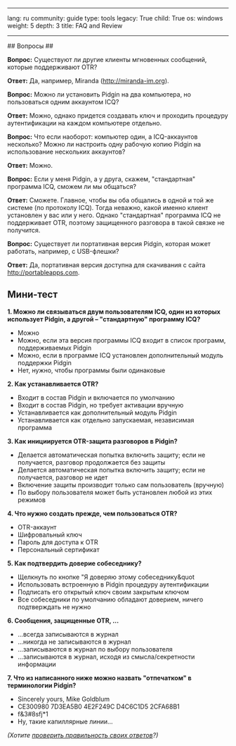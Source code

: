 

---

lang: ru
community: guide
type: tools
legacy: True
child: True
os: windows
weight: 5
depth: 3
title: FAQ and Review

---

<div class="background" markdown="1">
## Вопросы ##

**Вопрос:** Существуют ли другие клиенты мгновенных сообщений, которые поддерживают OTR?

**Ответ:** Да, например, Miranda (<a href="http://miranda-im.org" class="ext-link">http://miranda-im.org</a>).

**Вопрос:** Можно ли установить Pidgin на два компьютера, но пользоваться одним аккаунтом ICQ?

**Ответ:** Можно, однако придется создавать ключ и проходить процедуру аутентификации на каждом компьютере отдельно.

**Вопрос:** Что если наоборот: компьютер один, а ICQ-аккаунтов несколько? Можно ли настроить одну рабочую копию Pidgin на использование нескольких аккаунтов?

**Ответ:** Можно.

**Вопрос:** Если у меня Pidgin, а у друга, скажем, &quot;стандартная&quot; программа ICQ, сможем ли мы общаться?

**Ответ:** Сможете. Главное, чтобы вы оба общались в одной и той же системе (по протоколу ICQ). Тогда неважно, какой именно клиент установлен у вас или у него. Однако &quot;стандартная&quot; программа ICQ не поддерживает OTR, поэтому защищенного разговора в такой связке не получится.

**Вопрос:** Существует ли портативная версия Pidgin, которая может работать, например, с USB-флешки?

**Ответ:** Да, портативная версия доступна для скачивания с сайта <a href="http://portableapps.com/" class="ext-link">http://portableapps.com</a>.
</div>

## Мини-тест ##

**1. Можно ли связываться двум пользователям ICQ, один из которых использует Pidgin, а другой – &quot;стандартную&quot; программу ICQ?**

- Можно
- Можно, если эта версия программы ICQ входит в список программ, поддерживаемых Pidgin
- Можно, если в программе ICQ установлен дополнительный модуль поддержки Pidgin
- Нет, нужно, чтобы программы были одинаковые

**2. Как устанавливается OTR?**

- Входит в состав Pidgin и включается по умолчанию
- Входит в состав Pidgin, но требует активации вручную
- Устанавливается как дополнительный модуль Pidgin
- Устанавливается как отдельно запускаемая, независимая программа

**3. Как инициируется OTR-защита разговоров в Pidgin?**

- Делается автоматическая попытка включить защиту; если не получается, разговор продолжается без защиты
- Делается автоматическая попытка включить защиту; если не получается, разговор не идет
- Включение защиты производит только сам пользователь (вручную)
- По выбору пользователя может быть установлен любой из этих режимов

**4. Что нужно создать прежде, чем пользоваться OTR?**

- OTR-аккаунт
- Шифровальный ключ
- Пароль для доступа к OTR
- Персональный сертификат

**5. Как подтвердить доверие собеседнику?**

- Щелкнуть по кнопке &quot;Я доверяю этому собеседнику&quot
- Использовать встроенную в Pidgin процедуру аутентификации
- Подписать его открытый ключ своим закрытым ключом
- Все собеседники по умолчанию обладают доверием, ничего подтверждать не нужно

**6. Сообщения, защищенные OTR, ...**

- ...всегда записываются в журнал
- ...никогда не записываются в журнал
- ...записываются в журнал по выбору пользователя
- ...записываются в журнал, исходя из смысла/секретности информации

**7. Что из написанного ниже можно назвать &quot;отпечатком&quot; в терминологии Pidgin?**

- Sincerely yours, Mike Goldblum
- CE300980 7D3EA5B0 4E2F249C D4C6C1D5 2CFA68B1
- f&amp;3<span class="new ticket">#8</span>sfj*1
- Ну, такие капиллярные линии...

*(Хотите [проверить правильность своих ответов](/ru/test#pidgin)?)*


